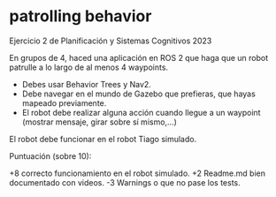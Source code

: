 # patrolling behavior

Ejercicio 2 de Planificación y Sistemas Cognitivos 2023

En grupos de 4, haced una aplicación en ROS 2 que haga que un robot patrulle a lo largo de al menos 4 waypoints.

* Debes usar Behavior Trees y Nav2.
* Debe navegar en el mundo de Gazebo que prefieras, que hayas mapeado previamente.
* El robot debe realizar alguna acción cuando llegue a un waypoint (mostrar mensaje, girar sobre sí mismo,...)

El robot debe funcionar en el robot Tiago simulado.

Puntuación (sobre 10):

+8 correcto funcionamiento en el robot simulado.
+2 Readme.md bien documentado con videos.
-3 Warnings o que no pase los tests.
